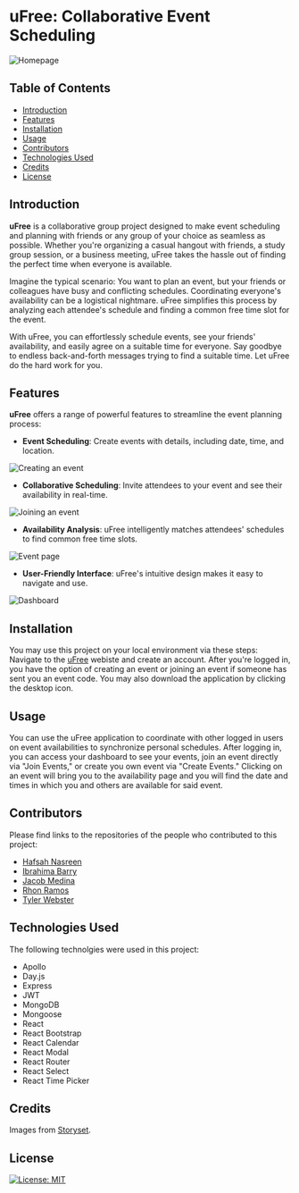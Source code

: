 # uFree: Collaborative Event Scheduling
<!-- add picture of home page -->
![Homepage](./assets/images/ufree_homepage.png)

## Table of Contents
- [Introduction](#introduction)
- [Features](#features)
- [Installation](#Installation)
- [Usage](#usage)
- [Contributors](#contributors)
- [Technologies Used](#technologies-used)
- [Credits](#credits)
- [License](#license)

## Introduction

**uFree** is a collaborative group project designed to make event scheduling and planning with friends or any group of your choice as seamless as possible. Whether you're organizing a casual hangout with friends, a study group session, or a business meeting, uFree takes the hassle out of finding the perfect time when everyone is available.

Imagine the typical scenario: You want to plan an event, but your friends or colleagues have busy and conflicting schedules. Coordinating everyone's availability can be a logistical nightmare. uFree simplifies this process by analyzing each attendee's schedule and finding a common free time slot for the event.

With uFree, you can effortlessly schedule events, see your friends' availability, and easily agree on a suitable time for everyone. Say goodbye to endless back-and-forth messages trying to find a suitable time. Let uFree do the hard work for you.

## Features

**uFree** offers a range of powerful features to streamline the event planning process:

- **Event Scheduling**: Create events with details, including date, time, and location.
<!-- Create event image -->
![Creating an event](./assets/images/createEvent.png)

- **Collaborative Scheduling**: Invite attendees to your event and see their availability in real-time.
<!--  Add availability image -->
![Joining an event](./assets/images/joinEvent.png)

- **Availability Analysis**: uFree intelligently matches attendees' schedules to find common free time slots.
<!-- Event page image -->
![Event page](./assets/images/eventPage.png)


- **User-Friendly Interface**: uFree's intuitive design makes it easy to navigate and use.
<!-- Log in image -->
![Dashboard](./assets/images/dashboard.png)

## Installation

You may use this project on your local environment via these steps:
Navigate to the [uFree](https://ufree-f24a66c626ea.herokuapp.com/) webiste and create an account. After you're logged in,
you have the option of creating an event or joining an event if someone has sent you an event code. You may also download
the application by clicking the desktop icon.
<!-- - Clone this repository onto your machine.
- Using a terminal from the root directory, run the commands "npm run install" then "npm run develop." -->

## Usage
You can use the uFree application to coordinate with other logged in users on event availabilities to synchronize personal schedules. After logging in, you can access your dashboard to see your events, join an event directly via "Join Events," or create you own event via "Create Events." Clicking on an event will bring you to the availability page and you will find the date and times in which you and others are available for said event.

## Contributors
Please find links to the repositories of the people who contributed to this project:
- [Hafsah Nasreen](https://github.com/hafsah1976)
- [Ibrahima Barry](https://github.com/iab-19)
- [Jacob Medina](https://github.com/jacob-medina)
- [Rhon Ramos](https://github.com/rhonvyramos)
- [Tyler Webster](https://github.com/tyler315)

## Technologies Used
The following technolgies were used in this project:
- Apollo
- Day.js
- Express
- JWT
- MongoDB
- Mongoose
- React
- React Bootstrap
- React Calendar
- React Modal
- React Router
- React Select
- React Time Picker

## Credits

Images from [Storyset](https://storyset.com/).


## License
[![License: MIT](https://img.shields.io/badge/License-MIT-green.svg)](https://opensource.org/licenses/MIT)
